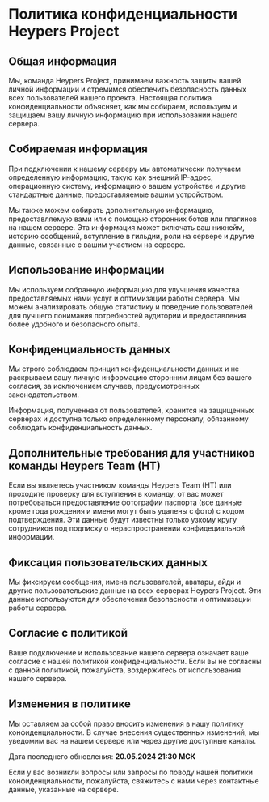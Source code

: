 <!--
Copyright 2023 mr_fortuna

Licensed under the Apache License, Version 2.0 (the "License");
you may not use this file except in compliance with the License.
You may obtain a copy of the License at

    http://www.apache.org/licenses/LICENSE-2.0

Unless required by applicable law or agreed to in writing, software
distributed under the License is distributed on an "AS IS" BASIS,
WITHOUT WARRANTIES OR CONDITIONS OF ANY KIND, either express or implied.
See the License for the specific language governing permissions and
limitations under the License.
-->

# Политика конфиденциальности Heypers Project

## Общая информация

Мы, команда Heypers Project, принимаем важность защиты вашей личной информации и стремимся обеспечить безопасность данных всех пользователей нашего проекта. Настоящая политика конфиденциальности объясняет, как мы собираем, используем и защищаем вашу личную информацию при использовании нашего сервера.

## Собираемая информация

При подключении к нашему серверу мы автоматически получаем определенную информацию, такую как внешний IP-адрес, операционную систему, информацию о вашем устройстве и другие стандартные данные, предоставляемые вашим устройством.

Мы также можем собирать дополнительную информацию, предоставляемую вами или с помощью сторонних ботов или плагинов на нашем сервере. Эта информация может включать ваш никнейм, историю сообщений, вступление в гильдии, роли на сервере и другие данные, связанные с вашим участием на сервере.

## Использование информации

Мы используем собранную информацию для улучшения качества предоставляемых нами услуг и оптимизации работы сервера. Мы можем анализировать общую статистику и поведение пользователей для лучшего понимания потребностей аудитории и предоставления более удобного и безопасного опыта.

## Конфиденциальность данных

Мы строго соблюдаем принцип конфиденциальности данных и не раскрываем вашу личную информацию сторонним лицам без вашего согласия, за исключением случаев, предусмотренных законодательством.

Информация, полученная от пользователей, хранится на защищенных серверах и доступна только определенному персоналу, обязанному соблюдать конфиденциальность данных.

## Дополнительные требования для участников команды Heypers Team (HT)

Если вы являетесь участником команды Heypers Team (HT) или проходите проверку для вступления в команду, от вас может потребоваться предоставление фотографии паспорта (все данные кроме года рождения и имени могут быть удалены с фото) с кодом подтверждения. Эти данные будут известны только узкому кругу сотрудников под подписку о нераспространении конфидециальной информации.

## Фиксация пользовательских данных

Мы фиксируем сообщения, имена пользователей, аватары, айди и другие пользовательские данные на всех серверах Heypers Project. Эти данные используются для обеспечения безопасности и оптимизации работы сервера.

## Согласие с политикой

Ваше подключение и использование нашего сервера означает ваше согласие с нашей политикой конфиденциальности. Если вы не согласны с данной политикой, пожалуйста, воздержитесь от использования нашего сервера.

## Изменения в политике

Мы оставляем за собой право вносить изменения в нашу политику конфиденциальности. В случае внесения существенных изменений, мы уведомим вас на нашем сервере или через другие доступные каналы.

Дата последнего обновления: **20.05.2024 21:30 МСК**

Если у вас возникли вопросы или запросы по поводу нашей политики конфиденциальности, пожалуйста, свяжитесь с нами через контактные данные, указанные на сервере.
